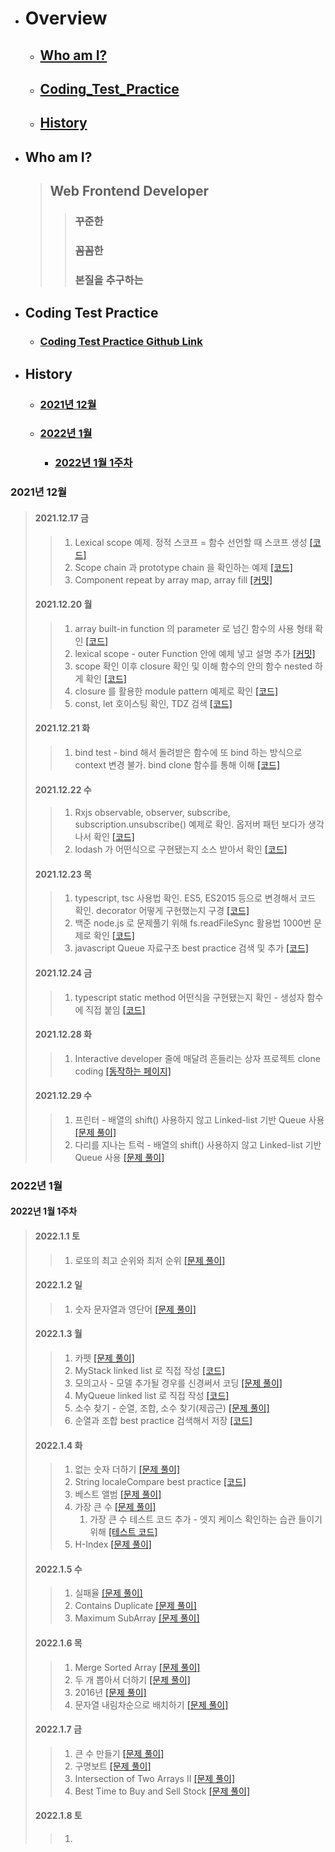 - # Overview
  - ## [Who am I?](#who-am-I?)
  - ## [Coding_Test_Practice](#Coding-Test-Practice)
  - ## [History](#History)

<!--
  - ### [Clone Coding](#Clone-Coding)
  - ### [Challenge](#Challenge)
-->

- ## Who am I?

  > ## Web Frontend Developer
  >
  > > ### 꾸준한
  > >
  > > ### 꼼꼼한
  > >
  > > ### 본질을 추구하는

- ## Coding Test Practice

  - ### [Coding Test Practice Github Link](https://github.com/PhilosopherProgrammer/CodingTestPractice)

<!--
- ## Clone Coding

  - ###
  - ###

- ## Challenge

  - ### Frontend Mentor
    - ####
  - ### Programmers
        - ####
-->

- ## History
  - ### [2021년 12월](#2021년-12월)
  - ### [2022년 1월](#2022년-1월)
    - ### [2022년 1월 1주차](#2022년-1월-1주차)

### 2021년 12월

> #### 2021.12.17 금
>
> > 1. Lexical scope 예제. 정적 스코프 = 함수 선언할 때 스코프 생성 [[코드]](https://github.com/PhilosopherProgrammer/OutputTraining/blob/main/misc/Playground/JS/LexicalScope.js)
> > 2. Scope chain 과 prototype chain 을 확인하는 예제 [[코드]](https://github.com/PhilosopherProgrammer/OutputTraining/blob/main/misc/Playground/JS/scopeChain_prototypeChainCheck.js)
> > 3. Component repeat by array map, array fill [[커밋]](https://github.com/PhilosopherProgrammer/OutputTraining/commit/4fcdd608cd801e97ec712ec12144ed3a0530a432)
>
> #### 2021.12.20 월
>
> > 1. array built-in function 의 parameter 로 넘긴 함수의 사용 형태 확인 [[코드]](https://github.com/PhilosopherProgrammer/OutputTraining/blob/main/misc/Playground/JS/anonymousFuncTest.js)
> > 2. lexical scope - outer Function 안에 예제 넣고 설명 추가 [[커밋]](https://github.com/PhilosopherProgrammer/OutputTraining/commit/d97806892df8ab75f424e6bc00fcd6c6fa81fc9b)
> > 3. scope 확인 이후 closure 확인 및 이해 함수의 안의 함수 nested 하게 확인 [[코드]](https://github.com/PhilosopherProgrammer/OutputTraining/blob/main/misc/Playground/JS/closure_test2.js)
> > 4. closure 를 활용한 module pattern 예제로 확인 [[코드]](https://github.com/PhilosopherProgrammer/OutputTraining/blob/main/misc/Playground/JS/moduleTest1.js)
> > 5. const, let 호이스팅 확인, TDZ 검색 [[코드]](https://github.com/PhilosopherProgrammer/OutputTraining/blob/main/misc/Playground/JS/hoisting_let_const.js)
>
> #### 2021.12.21 화
>
> > 1. bind test - bind 해서 돌려받은 함수에 또 bind 하는 방식으로 context 변경 불가. bind clone 함수를 통해 이해 [[코드]](https://github.com/PhilosopherProgrammer/OutputTraining/blob/main/misc/Playground/ES5/bindTestES5.js)
>
> #### 2021.12.22 수
>
> > 1. Rxjs observable, observer, subscribe, subscription.unsubscribe() 예제로 확인. 옵저버 패턴 보다가 생각나서 확인 [[코드]](https://github.com/PhilosopherProgrammer/OutputTraining/blob/main/misc/Playground/Rxjs/rxjsTest.js)
> > 2. lodash 가 어떤식으로 구현됐는지 소스 받아서 확인 [[코드]](https://github.com/PhilosopherProgrammer/OutputTraining/blob/main/misc/Playground/Lodash/lodashTest.js)
>
> #### 2021.12.23 목
>
> > 1. typescript, tsc 사용법 확인. ES5, ES2015 등으로 변경해서 코드 확인. decorator 어떻게 구현했는지 구경 [[코드]](https://github.com/PhilosopherProgrammer/OutputTraining/tree/main/misc/Playground/typescript/decorator)
> > 2. 백준 node.js 로 문제풀기 위해 fs.readFileSync 활용법 1000번 문제로 확인 [[코드]](https://github.com/PhilosopherProgrammer/OutputTraining/blob/main/misc/ProblemSolving/Algorithm/BOJ/1000.js)
> > 3. javascript Queue 자료구조 best practice 검색 및 추가 [[코드]](https://github.com/PhilosopherProgrammer/OutputTraining/blob/main/misc/ProblemSolving/DataStructure/BestPractice/Stack_Queue/Queue.js)
>
> #### 2021.12.24 금
>
> > 1. typescript static method 어떤식을 구현됐는지 확인 - 생성자 함수에 직접 붙임 [[코드]](https://github.com/PhilosopherProgrammer/OutputTraining/blob/main/misc/Playground/typescript/Person.js)
>
> #### 2021.12.28 화
>
> > 1. Interactive developer 줄에 매달려 흔들리는 상자 프로젝트 clone coding [[동작하는 페이지]](https://philosopherprogrammer.github.io/OutputTraining/misc/CloneCoding/InteractiveDeveloper/%EC%A4%84%EC%97%90_%EB%A7%A4%EB%8B%AC%EB%A0%A4_%ED%9D%94%EB%93%A4%EB%A6%AC%EB%8A%94_%EC%83%81%EC%9E%90/index.html)
>
> #### 2021.12.29 수
>
> > 1. 프린터 - 배열의 shift() 사용하지 않고 Linked-list 기반 Queue 사용 [[문제 풀이]](https://philosopherprogrammer.com/49?category=912706)
> > 2. 다리를 지나는 트럭 - 배열의 shift() 사용하지 않고 Linked-list 기반 Queue 사용 [[문제 풀이]](https://philosopherprogrammer.com/50?category=912706)

### 2022년 1월

#### 2022년 1월 1주차

> #### 2022.1.1 토
>
> > 1. 로또의 최고 순위와 최저 순위 [[문제 풀이]](https://philosopherprogrammer.com/44?category=912706)
>
> #### 2022.1.2 일
>
> > 1. 숫자 문자열과 영단어 [[문제 풀이]](https://philosopherprogrammer.com/45?category=912706)
>
> #### 2022.1.3 월
>
> > 1. 카펫 [[문제 풀이]](https://philosopherprogrammer.com/46?category=912706)
> > 2. MyStack linked list 로 직접 작성 [[코드]](https://github.com/PhilosopherProgrammer/OutputTraining/blob/main/misc/ProblemSolving/DataStructure/Selfmade/My_Stack_Queue/MyStack.js)
> > 3. 모의고사 - 모델 추가될 경우를 신경써서 코딩 [[문제 풀이]](https://philosopherprogrammer.com/47?category=912706)
> > 4. MyQueue linked list 로 직접 작성 [[코드]](https://github.com/PhilosopherProgrammer/OutputTraining/blob/main/misc/ProblemSolving/DataStructure/Selfmade/My_Stack_Queue/MyQueue.js)
> > 5. 소수 찾기 - 순열, 조합, 소수 찾기(제곱근) [[문제 풀이]](https://philosopherprogrammer.com/48?category=912706)
> > 6. 순열과 조합 best practice 검색해서 저장 [[코드]](https://github.com/PhilosopherProgrammer/OutputTraining/tree/main/misc/ProblemSolving/DataStructure/BestPractice/Permutation_Combination)
>
> #### 2022.1.4 화
>
> > 1. 없는 숫자 더하기 [[문제 풀이]](https://philosopherprogrammer.com/52)
> > 2. String localeCompare best practice [[코드]](https://github.com/PhilosopherProgrammer/OutputTraining/blob/main/misc/ProblemSolving/DataStructure/BestPractice/Sort/localeCompare.js)
> > 3. 베스트 앨범 [[문제 풀이]](https://philosopherprogrammer.com/51)
> > 4. 가장 큰 수 [[문제 풀이]](https://philosopherprogrammer.com/53)
> >    1. 가장 큰 수 테스트 코드 추가 - 엣지 케이스 확인하는 습관 들이기 위해 [[테스트 코드]](https://github.com/PhilosopherProgrammer/OutputTraining/blob/main/misc/ProblemSolving/Algorithm/Programmers/Level2/%EA%B0%80%EC%9E%A5%ED%81%B0%EC%88%98.test.js)
> > 5. H-Index [[문제 풀이]](https://philosopherprogrammer.com/54)
>
> #### 2022.1.5 수
>
> > 1. 실패율 [[문제 풀이]](https://philosopherprogrammer.com/55)
> > 2. Contains Duplicate [[문제 풀이]](https://philosopherprogrammer.com/56)
> > 3. Maximum SubArray [[문제 풀이]](https://philosopherprogrammer.com/57?category=945439)
>
> #### 2022.1.6 목
>
> > 1. Merge Sorted Array [[문제 풀이]](https://philosopherprogrammer.com/58)
> > 2. 두 개 뽑아서 더하기 [[문제 풀이]](https://philosopherprogrammer.com/59)
> > 3. 2016년 [[문제 풀이]](https://philosopherprogrammer.com/67)
> > 4. 문자열 내림차순으로 배치하기 [[문제 풀이]](https://philosopherprogrammer.com/68)
>
> #### 2022.1.7 금
>
> > 1. 큰 수 만들기 [[문제 풀이]](https://philosopherprogrammer.com/69)
> > 2. 구명보트 [[문제 풀이]](https://philosopherprogrammer.com/70)
> > 3. Intersection of Two Arrays II [[문제 풀이]](https://philosopherprogrammer.com/71)
> > 4. Best Time to Buy and Sell Stock [[문제 풀이]](https://philosopherprogrammer.com/72)
>
> #### 2022.1.8 토
>
> > 1.
